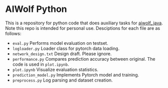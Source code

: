 # AIWolf Python
This is a repository for python code that does auxiliary tasks for [aiwolf_java](https://github.com/yutian-zhao/aiwolf_java). 
Note this repo is intended for personal use. 
Desciptions for each file are as follows:

* ```eval.py```
  Performs model evaluation on testset.
* ```logloader.py```
  Loader class for pytorch data loading.
* ```network_design.txt```
  Design draft. Please ignore.
* ```performance.py```
  Compares prediction accuracy between original. The code is used in ```plot.ipynb```.
* ```plot.ipynb```
  Visualize evaluation statistics.
* ```prediction_model.py```
  Implements Pytorch model and training.
* ```preprocess.py```
  Log parsing and dataset creation.
